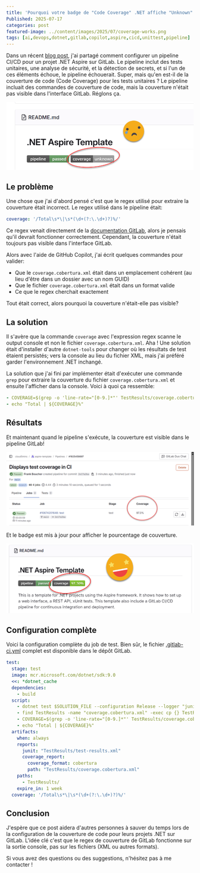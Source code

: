 ```yaml
---
title: 'Pourquoi votre badge de "Code Coverage" .NET affiche "Unknown" dans GitLab (et comment le réparer)'
Published: 2025-07-17
categories: post
featured-image: ../content/images/2025/07/coverage-works.png
tags: [ai,devops,dotnet,gitlab,copilot,aspire,cicd,unittest,pipeline]
---
```


Dans un récent [blog post](https://www.cloudenfrancais.com/posts/2025-07-07-comment-avoir-un-cicd-pour-aspire-sur-gitlab.html), j'ai partagé comment configurer un pipeline CI/CD pour un projet .NET Aspire sur GitLab. Le pipeline inclut des tests unitaires, une analyse de sécurité, et la détection de secrets, et si l'un de ces éléments échoue, le pipeline échouerait. Super, mais qu'en est-il de la couverture de code (Code Coverage) pour les tests unitaires ? Le pipeline incluait des commandes de couverture de code, mais la couverture n'était pas visible dans l'interface GitLab. Réglons ça.

![Badge sur GitLab montrant couverture inconnue](../content/images/2025/07/coverage-unknown.png)

## Le problème

Une chose que j'ai d'abord pensé c'est que le regex utilisé pour extraire la couverture était incorrect. Le regex utilisé dans le pipeline était:

```yaml
coverage: '/Total\s*\|\s*(\d+(?:\.\d+)?)%/'
```

Ce regex venait directement de la [documentation GitLab](https://docs.gitlab.com/ci/testing/code_coverage/#coverage-regex-patterns), alors je pensais qu'il devrait fonctionner correctement. Cependant, la couverture n'était toujours pas visible dans l'interface GitLab.

Alors avec l'aide de GitHub Copilot, j'ai écrit quelques commandes pour valider:
- Que le `coverage.cobertura.xml` était dans un emplacement cohérent (au lieu d'être dans un dossier avec un nom GUID)
- Que le fichier `coverage.cobertura.xml` était dans un format valide
- Ce que le regex cherchait exactement

Tout était correct, alors pourquoi la couverture n'était-elle pas visible?

## La solution

Il s'avère que la commande `coverage` avec l'expression regex scanne le output console et non le fichier `coverage.cobertura.xml`. Aha ! Une solution était d'installer d'autre `dotnet-tools` pour changer où les résultats de test étaient persistés; vers la console au lieu du fichier XML, mais j'ai préféré garder l'environnement .NET inchangé.

La solution que j'ai fini par implémenter était d'exécuter une commande `grep` pour extraire la couverture du fichier `coverage.cobertura.xml` et ensuite l'afficher dans la console. Voici à quoi ça ressemble:

```yaml
- COVERAGE=$(grep -o 'line-rate="[0-9.]*"' TestResults/coverage.cobertura.xml | head -1 | grep -o '[0-9.]*' | awk '{printf "%.1f", $1*100}')
- echo "Total | ${COVERAGE}%"
```

## Résultats

Et maintenant quand le pipeline s'exécute, la couverture est visible dans le pipeline GitLab!

![Couverture visible dans le pipeline GitLab](../content/images/2025/07/coverage-pipeline.png)

Et le badge est mis à jour pour afficher le pourcentage de couverture.

![Badge de couverture montrant le pourcentage](../content/images/2025/07/coverage-works.png)

## Configuration complète

Voici la configuration complète du job de test. Bien sûr, le fichier [.gitlab-ci.yml](https://gitlab.com/cloud5mins/aspire-template) complet est disponible dans le dépôt GitLab.

```yaml
test:
  stage: test
  image: mcr.microsoft.com/dotnet/sdk:9.0
  <<: *dotnet_cache
  dependencies:
    - build
  script:
    - dotnet test $SOLUTION_FILE --configuration Release --logger "junit;LogFilePath=$CI_PROJECT_DIR/TestResults/test-results.xml" --logger "console;verbosity=detailed" --collect:"XPlat Code Coverage" --results-directory $CI_PROJECT_DIR/TestResults
    - find TestResults -name "coverage.cobertura.xml" -exec cp {} TestResults/coverage.cobertura.xml \;
    - COVERAGE=$(grep -o 'line-rate="[0-9.]*"' TestResults/coverage.cobertura.xml | head -1 | grep -o '[0-9.]*' | awk '{printf "%.1f", $1*100}')
    - echo "Total | ${COVERAGE}%"
  artifacts:
    when: always
    reports:
      junit: "TestResults/test-results.xml"
      coverage_report:
        coverage_format: cobertura
        path: "TestResults/coverage.cobertura.xml"
    paths:
      - TestResults/
    expire_in: 1 week
  coverage: '/Total\s*\|\s*(\d+(?:\.\d+)?)%/'
```

## Conclusion

J'espère que ce post aidera d'autres personnes à sauver du temps lors de la configuration de la couverture de code pour leurs projets .NET sur GitLab. L'idée clé c'est que le regex de couverture de GitLab fonctionne sur la sortie console, pas sur les fichiers (XML ou autres formats).

Si vous avez des questions ou des suggestions, n'hésitez pas à me contacter !

